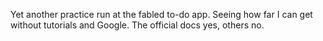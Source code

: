 Yet another practice run at the fabled to-do app. Seeing how far I can get without tutorials and Google. The official docs yes, others no.
